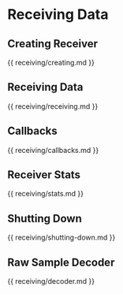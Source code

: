 # Receiving Data

## Creating Receiver

{{ receiving/creating.md }}

## Receiving Data

{{ receiving/receiving.md }}

## Callbacks

{{ receiving/callbacks.md }}

## Receiver Stats

{{ receiving/stats.md }}

## Shutting Down

{{ receiving/shutting-down.md }}

## Raw Sample Decoder

{{ receiving/decoder.md }}
